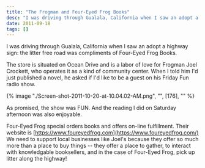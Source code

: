 ```yaml
---
title: "The Frogman and Four-Eyed Frog Books"
desc: "I was driving through Gualala, California when I saw an adopt a highway sign: the litter free road was compliments of Four-Eyed Frog Books."
date: 2011-09-18
tags: []
---
```

I was driving through Gualala, California when I saw an adopt a highway sign: the litter free road was compliments of Four-Eyed Frog Books.

The store is situated on Ocean Drive and is a labor of love for Frogman Joel Crockett, who operates it as a kind of community center. When I told him I'd just published a novel, he asked if I'd like to be a guest on his Friday Fun radio show.

<div class="float-left pr-10">
  {% image "./Screen-shot-2011-10-20-at-10.04.02-AM.png", "", [176], "" %}
</div>

As promised, the show was FUN. And the reading I did on Saturday afternoon was also enjoyable.

Four-Eyed Frog special orders books and offers on-line fulfillment. Their website is [https://www.foureyedfrog.com](https://www.foureyedfrog.com/) We need to support local businesses like Joel's because they offer so much more than a place to buy things -- they offer a place to gather, to interact with knowledgable booksellers, and in the case of Four-Eyed Frog, pick up litter along the highway!
